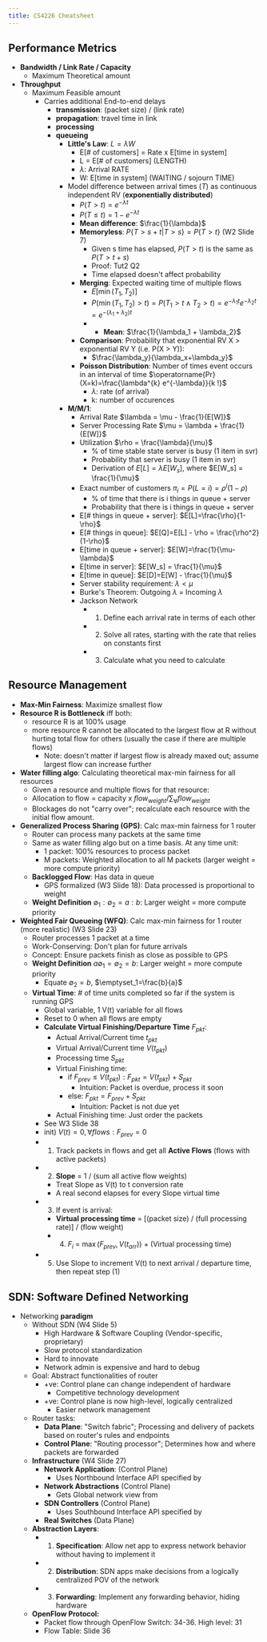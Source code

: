 ```yaml
---
title: CS4226 Cheatsheet
---
```


## Performance Metrics
* **Bandwidth / Link Rate / Capacity**
  * Maximum Theoretical amount
* **Throughput**
  * Maximum Feasible amount
    * Carries additional End-to-end delays
      * **transmission**: (packet size) / (link rate)
      * **propagation**: travel time in link
      * **processing**
      * **queueing**
        * **Little's Law**: $L = \lambda W$
          * E[# of customers] = Rate x E[time in system]
          * L = E[# of customers] (LENGTH)
          * $\lambda$: Arrival RATE 
          * W: E[time in system] (WAITING / sojourn TIME)
        * Model difference between arrival times ($T$) as continuous independent RV (**exponentially distributed**)
          * $P(T > t) = e^{-\lambda t}$
          * $P(T \leq t) = 1-e^{-\lambda t}$
          * **Mean difference**: $\frac{1}{\lambda}$
          * **Memoryless**: $P\{T>s+t|T>s\} = P\{T>t\}$ (W2 Slide 7)
            * Given s time has elapsed, $P(T>t)$ is the same as $P(T>t+s)$
            * Proof: Tut2 Q2
            * Time elapsed doesn't affect probability
          * **Merging**: Expected waiting time of multiple flows
            * $E[\min(T_1, T_2)]$
            * $P(\min(T_1, T_2) > t) = P(T_1 > t \wedge T_2 > t) = e^{-\lambda_{1} t} e^{-\lambda_{2} t} = e^{-(\lambda_{1} + \lambda_{2}) t}$
            * * **Mean**: $\frac{1}{\lambda_1 + \lambda_2}$
          * **Comparison**: Probability that exponential RV X > exponential RV Y (i.e. P(X > Y)):
            * $\frac{\lambda_y}{\lambda_x+\lambda_y}$
          * **Poisson Distribution**: Number of times event occurs in an interval of time $\operatorname{Pr}(X=k)=\frac{\lambda^{k} e^{-\lambda}}{k !}$
            * $\lambda$: rate (of arrival)
            * k: number of occurences
        * **M/M/1**: 
          * Arrival Rate $\lambda = \mu - \frac{1}{E[W]}$
          * Server Processing Rate $\mu = \lambda + \frac{1}{E[W]}$
          * Utilization $\rho = \frac{\lambda}{\mu}$
            * % of time stable state server is busy (1 item in svr)
            * Probability that server is busy (1 item in svr)
            * Derivation of $E[L] = \lambda E[W_s]$, where $E[W_s] = \frac{1}{\mu}$
          * Exact number of customers $\pi_i = P(L=i) = \rho^i(1-\rho)$
            * % of time that there is i things in queue + server
            * Probability that there is i things in queue + server
          * E[# things in queue + server]: $E[L]=\frac{\rho}{1-\rho}$
          * E[# things in queue]: $E[Q]=E[L] - \rho = \frac{\rho^2}{1-\rho}$
          * E[time in queue + server]: $E[W]=\frac{1}{\mu-\lambda}$
          * E[time in server]: $E[W_s] = \frac{1}{\mu}$
          * E[time in queue]: $E[D]=E[W] - \frac{1}{\mu}$
          * Server stability requirement: $\lambda < \mu$
          * Burke's Theorem: Outgoing $\lambda$ = Incoming $\lambda$
          * Jackson Network
            * 1) Define each arrival rate in terms of each other
            * 2) Solve all rates, starting with the rate that relies on constants first
            * 3) Calculate what you need to calculate

## Resource Management
* **Max-Min Fairness**: Maximize smallest flow
* **Resource R is Bottleneck** iff both: 
  * resource R is at 100% usage
  * more resource R cannot be allocated to the largest flow at R without hurting total flow for others (usually the case if there are multiple flows)
    * Note: doesn't matter if largest flow is already maxed out; assume largest flow can increase further
* **Water filling algo**: Calculating theoretical max-min fairness for all resources
  * Given a resource and multiple flows for that resource:
  * Allocation to flow = capacity x $flow_{weight} / \sum_\forall flow_{weight}$
  * Blockages do not "carry over"; recalculate each resource with the initial flow amount.
* **Generalized Process Sharing (GPS)**: Calc max-min fairness for 1 router
  * Router can process many packets at the same time
  * Same as water filling algo but on a time basis. At any time unit:
    * 1 packet: 100% resources to process packet
    * M packets: Weighted allocation to all M packets (larger weight = more compute priority)
  * **Backlogged Flow**: Has data in queue
    * GPS formalized (W3 Slide 18): Data processed is proportional to weight
  * **Weight Definition** $\emptyset_1:\emptyset_2 = a:b$: Larger weight = more compute priority
* **Weighted Fair Queueing (WFQ)**: Calc max-min fairness for 1 router (more realistic) (W3 Slide 23)
  * Router processes 1 packet at a time
  * Work-Conserving: Don't plan for future arrivals
  * Concept: Ensure packets finish as close as possible to GPS
  * **Weight Definition** $a\emptyset_1=\emptyset_2 = b$: Larger weight = more compute priority
    * Equate $\emptyset_2 = b$, $\emptyset_1=\frac{b}{a}$
  * **Virtual Time**: # of time units completed so far if the system is running GPS
    * Global variable, 1 V(t) variable for all flows
    * Reset to 0 when all flows are empty
    * **Calculate Virtual Finishing/Departure Time** $F_{pkt}$: 
      * Actual Arrival/Current time $t_{pkt}$
      * Virtual Arrival/Current time $V(t_{pkt})$
      * Processing time $S_{pkt}$
      * Virtual Finishing time:
        * if $F_{prev} \leq V(t_{pkt}): F_{pkt} = V(t_{pkt}) + S_{pkt}$
          * Intuition: Packet is overdue, process it soon
        * else: $F_{pkt} = F_{prev} + S_{pkt}$
          * Intuition: Packet is not due yet
      * Actual Finishing time: Just order the packets
    * See W3 Slide 38
    * init) $V(t) = 0, \forall flows: F_{prev} = 0$
    * 1) Track packets in flows and get all **Active Flows** (flows with active packets)
    * 2) **Slope** = 1 / (sum all active flow weights)
      * Treat Slope as V(t) to t conversion rate
      * A real second elapses for every Slope virtual time
    * 3) If event is arrival:
      * **Virtual processing time** = [(packet size) / (full processing rate)] / (flow weight)
      * 4) $F_i$ = $\max(F_{prev}, V(t_{arr}))$ + (Virtual processing time)
    * 5) Use Slope to increment V(t) to next arrival / departure time, then repeat step (1)

## SDN: Software Defined Networking
* Networking **paradigm**
  * Without SDN (W4 Slide 5)
    * High Hardware & Software Coupling (Vendor-specific, proprietary)
    * Slow protocol standardization
    * Hard to innovate
    * Network admin is expensive and hard to debug
  * Goal: Abstract functionalities of router
    * +ve: Control plane can change independent of hardware
      * Competitive technology development
    * +ve: Control plane is now high-level, logically centralized
      * Easier network management
  * Router tasks:
    * **Data Plane**: "Switch fabric"; Processing and delivery of packets based on router's rules and endpoints
    * **Control Plane**: "Routing processor"; Determines how and where packets are forwarded
  * **Infrastructure** (W4 Slide 27)
    * **Network Application**: (Control Plane)
      * Uses Northbound Interface API specified by
    * **Network Abstractions** (Control Plane)
      * Gets Global network view from
    * **SDN Controllers** (Control Plane)
      * Uses Southbound Interface API specified by
    * **Real Switches** (Data Plane)
  * **Abstraction Layers**:
    * 1) **Specification**: Allow net app to express network behavior without having to implement it
    * 2) **Distribution**: SDN apps make decisions from a logically centralized POV of the network
    * 3) **Forwarding**: Implement any forwarding behavior, hiding hardware
  * **OpenFlow Protocol:** 
    * Packet flow through OpenFlow Switch: 34-36. High level: 31
    * Flow Table: Slide 36